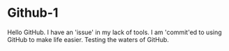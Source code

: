 # Github-1

Hello GitHub. I have an 'issue' in my lack of tools. I am 'commit'ed to using GitHub to make life easier.
Testing the waters of GitHub.
